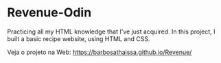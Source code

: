 # Revenue-Odin

Practicing all my HTML knowledge that I've just acquired. In this project,
I built a basic recipe website, using HTML and CSS.

Veja o projeto na Web:  https://barbosathaissa.github.io/Revenue/
